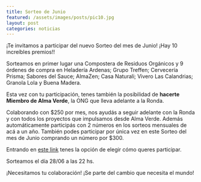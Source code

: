 ```yaml
---
title: Sorteo de Junio
featured: /assets/images/posts/pic10.jpg
layout: post
categories: noticias
---
```


¡Te invitamos a participar del nuevo Sorteo del mes de Junio! ¡Hay 10 increíbles premios!! 

Sorteamos en primer lugar una Compostera de Residuos Orgánicos y 9 órdenes de compra en Heladería Ardenas; Grupo Treffen; Cervecería Prisma; Sabores del Sauce; AlmaZen; Casa Naturali; Vivero Las Calandrias; Granola Lola y Buena Madera.

Esta vez con tu participación, tenes también la posibilidad de **hacerte Miembro de Alma Verde**, la ONG que lleva adelante a la Ronda.

Colaborando con $250 por mes, nos ayudás a seguir adelante con la Ronda y con todos los proyectos que impulsamos desde Alma Verde. Además automáticamente participás con 2 números en los sorteos mensuales de acá a un año. También podes participar por única vez en este Sorteo del mes de Junio comprando un número por $300.

Entrando en <a href="https://evo.re/av-sorteo-junio">este link</a> tenes la opción de elegir cómo queres participar.

Sorteamos el día 28/06 a las 22 hs.

¡Necesitamos tu colaboración! ¡Se parte del cambio que necesita el mundo!
